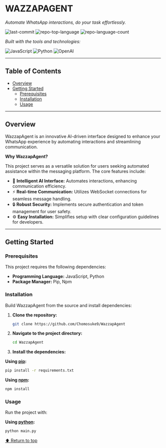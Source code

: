 # WAZZAPAGENT

*Automate WhatsApp interactions, do your task effortlessly.*

![last-commit](https://img.shields.io/github/last-commit/Chomosuke9/WazzapAgent?style=flat&logo=git&logoColor=white&color=0080ff)
![repo-top-language](https://img.shields.io/github/languages/top/Chomosuke9/WazzapAgent?style=flat&color=0080ff)
![repo-language-count](https://img.shields.io/github/languages/count/Chomosuke9/WazzapAgent?style=flat&color=0080ff)

*Built with the tools and technologies:*

![JavaScript](https://img.shields.io/badge/JavaScript-F7DF1E.svg?style=flat&logo=JavaScript&logoColor=black)
![Python](https://img.shields.io/badge/Python-3776AB.svg?style=flat&logo=Python&logoColor=white)
![OpenAI](https://img.shields.io/badge/OpenAI-412991.svg?style=flat&logo=OpenAI&logoColor=white)

---

## Table of Contents

- [Overview](#overview)
- [Getting Started](#getting-started)
  - [Prerequisites](#prerequisites)
  - [Installation](#installation)
  - [Usage](#usage)

---

## Overview

WazzapAgent is an innovative AI-driven interface designed to enhance your WhatsApp experience by automating interactions and streamlining communication.

**Why WazzapAgent?**

This project serves as a versatile solution for users seeking automated assistance within the messaging platform. The core features include:

- 🤖 **Intelligent AI Interface:** Automates interactions, enhancing communication efficiency.
- ⚡ **Real-time Communication:** Utilizes WebSocket connections for seamless message handling.
- 🔒 **Robust Security:** Implements secure authentication and token management for user safety.
- ⚙️ **Easy Installation:** Simplifies setup with clear configuration guidelines for developers.

---

## Getting Started

### Prerequisites

This project requires the following dependencies:

- **Programming Language:** JavaScript, Python
- **Package Manager:** Pip, Npm

### Installation

Build WazzapAgent from the source and install dependencies:

1. **Clone the repository:**
   ```sh
   git clone https://github.com/Chomosuke9/WazzapAgent
   ```

2. **Navigate to the project directory:**
   ```sh
   cd WazzapAgent
   ```

3. **Install the dependencies:**

**Using [pip](https://pypi.org/project/pip/):**
```sh
pip install -r requirements.txt
```

**Using [npm](https://www.npmjs.com/):**
```sh
npm install
```

### Usage

Run the project with:

**Using [python](https://www.python.org/):**
```sh
python main.py
```



[⬆ Return to top](#wazzapagent)